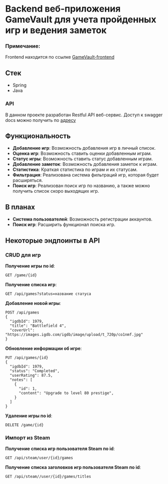 # Backend веб-приложения GameVault для учета пройденных игр и ведения заметок

### Примечание:
Frontend находится по ссылке [GameVault-frontend](https://github.com/TyanVsharfe/GameVault-frontend)

## Стек
- Spring 
- Java

### API
В данном проекте разработан Restful API веб-сервис. Доступ к swagger docs можно получить по [адресу](http://localhost:8080/docs)

## Функциональность
- **Добавление игр**: Возможность добавления игр в личный список.
- **Оценка игр**: Возможность ставить оценки добавленным играм.
- **Статус игры**: Возможность ставить статус добавленным играм.
- **Добавление заметок**: Возможность добавления заметок к играм.
- **Статистика**: Краткая статистика по играм и их статусам.
- **Фильтрация**: Реализована система фильтраций игр, которая будет расширяться.
- **Поиск игр**: Реализован поиск игр по названию, а также можно получить список скоро выходящих игр.

## В планах
- **Система пользователей**: Возможность регистрации аккаунтов.
- **Поиск игр**: Расширить функционал поиска игр.

## Некоторые эндпоинты в API
### CRUD для игр
**Получение игры по id**:
  ```http
  GET /game/{id}
  ```
**Получение списка игр**:
  ```http
  GET /api/games?status=название статуса
  ```
**Добавление новой игры**:
  ```http
  POST /api/games
  {
    "igdbId": 1979,
    "title": "Battlefield 4",
    "coverUrl": "https://images.igdb.com/igdb/image/upload/t_720p/co1nmf.jpg"
  }
  ```
**Обновление информации об игре**:
  ```http
  PUT /api/games/{id}
  {
    "igdbId": 1979,
    "status": "Completed",
    "userRating": 87.5,
    "notes": [
      {
        "id": 1,
        "content": "Upgrade to level 80 prestige",
      }
    ]
  }
  ```
**Удаление игры по id**:
  ```http
  DELETE /game/{id}
  ```

### **Импорт из Steam**
 **Получение списка игр пользователя Steam по id**:
  ```http
  GET /api/steam/user/{id}/games
  ```
**Получение списка заголовков игр пользователя Steam по id**:
  ```http
  GET /api/steam//user/{id}/games/titles
  ```

